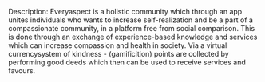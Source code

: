 Description: Everyaspect is a holistic community which through an app unites individuals who wants to increase self-realization and be a part of a compassionate community, in a platform free from social comparison. This is done through an exchange of experience-based knowledge and services which can increase compassion and health in society. Via a virtual currencysystem of kindness - (gamificition) points are collected by performing good deeds which then can be used to receive services and favours.
